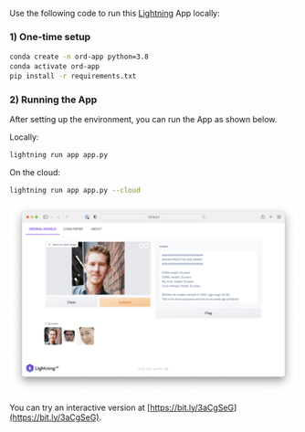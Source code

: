 Use the following code to run this [Lightning](https://lightning.ai) App locally:



### 1)  One-time setup

```bash
conda create -n ord-app python=3.8
conda activate ord-app
pip install -r requirements.txt
```



### 2) Running the App

After setting up the environment, you can run the App as shown below.

Locally:

```bash
lightning run app app.py
```

On the cloud:

```bash
lightning run app app.py --cloud
```



[![](images/app-screenshot.png)](https://bit.ly/3aCgSeG)

You can try an interactive version at [https://bit.ly/3aCgSeG](https://bit.ly/3aCgSeG).
